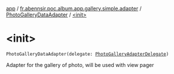 [app](../../index.md) / [fr.abennsir.poc.album.app.gallery.simple.adapter](../index.md) / [PhotoGalleryDataAdapter](index.md) / [&lt;init&gt;](./-init-.md)

# &lt;init&gt;

`PhotoGalleryDataAdapter(delegate: `[`PhotoGalleryAdapterDelegate`](../../fr.abennsir.poc.album.app.gallery.adapter/-photo-gallery-adapter-delegate/index.md)`)`

Adapter for the gallery of photo, will be used with view pager


